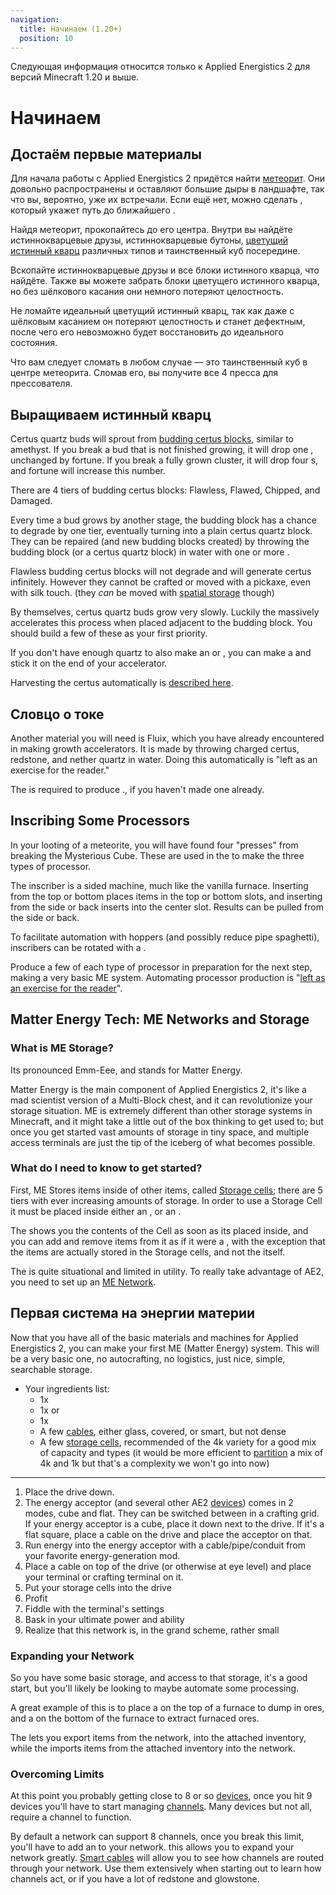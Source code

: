 ```yaml
---
navigation:
  title: Начинаем (1.20+)
  position: 10
---
```


<div class="notification is-info">
  Следующая информация относится только к Applied Energistics 2 для версий Minecraft 1.20 и выше.
</div>

# Начинаем

## Достаём первые материалы

<GameScene zoom="4" background="transparent">
  <ImportStructure src="assets/assemblies/meteor_interior.snbt" />
</GameScene>

Для начала работы с Applied Energistics 2 придётся найти [метеорит](ae2-mechanics/meteorites.md). Они довольно распространены и оставляют большие дыры в ландшафте, так что вы, вероятно, уже их встречали.
Если ещё нет, можно сделать <ItemLink id="meteorite_compass" />, который укажет путь до ближайшего <ItemLink id="mysterious_cube" />.

Найдя метеорит, прокопайтесь до его центра. Внутри вы найдёте истиннокварцевые друзы, истиннокварцевые бутоны, [цветущий истинный кварц](items-blocks-machines/budding_certus.md) различных типов и таинственный куб посередине.

Вскопайте истиннокварцевые друзы и все блоки истинного кварца, что найдёте. Также вы можете забрать блоки цветущего истинного кварца, но без шёлкового касания они немного потеряют целостность.

Не ломайте идеальный цветущий истинный кварц, так как даже с шёлковым касанием он потеряют целостность и станет дефектным, после чего его невозможно будет восстановить до идеального состояния.

Что вам следует сломать в любом случае — это таинственный куб в центре метеорита. Сломав его, вы получите все 4 пресса для прессователя.

## Выращиваем истинный кварц

<GameScene zoom="4" background="transparent">
<ImportStructure src="assets/assemblies/budding_certus_1.snbt" />
</GameScene>

Certus quartz buds will sprout from [budding certus blocks](items-blocks-machines/budding_certus.md), similar to amethyst. If you break a bud that is not finished
growing, it will drop one <ItemLink id="certus_quartz_dust" />, unchanged by fortune. If you break a fully grown cluster, it will drop four
<ItemLink id="certus_quartz_crystal" />s, and fortune will increase this number.

There are 4 tiers of budding certus blocks: Flawless, Flawed, Chipped, and Damaged.

<GameScene zoom="4" background="transparent">
<ImportStructure src="assets/assemblies/budding_blocks.snbt" />
<IsometricCamera yaw="195" pitch="30" />
</GameScene>

Every time a bud grows by another stage, the budding block has a chance to degrade by one tier, eventually turning into
a plain certus quartz block. They can be repaired (and new budding blocks created) by throwing the budding block (or a
certus quartz block) in water with one or more <ItemLink id="charged_certus_quartz_crystal" />.

<RecipeFor id="damaged_budding_quartz" />

Flawless budding certus blocks will not degrade and will generate certus infinitely. However they cannot be crafted or moved
with a pickaxe, even with silk touch. (they *can* be moved with [spatial storage](ae2-mechanics/spatial-io.md) though)

By themselves, certus quartz buds grow very slowly. Luckily the <ItemLink id="growth_accelerator" /> massively
accelerates this process when placed adjacent to the budding block. You should build a few of these as your first priority.

<GameScene zoom="4" background="transparent">
<ImportStructure src="assets/assemblies/budding_certus_2.snbt" />
<IsometricCamera yaw="195" pitch="30" />
</GameScene>

If you don't have enough quartz to also make an <ItemLink id="energy_acceptor" /> or <ItemLink id="vibration_chamber" />,
you can make a <ItemLink id="crank" /> and stick it on the end of your accelerator.

Harvesting the certus automatically is [described here](example-setups/simple-certus-farm.md).

## Словцо о токе

Another material you will need is Fluix, which you have already encountered in making growth accelerators. It is made by throwing charged certus, redstone, and nether quartz in water. Doing this automatically is "left as an exercise for the reader."

The <ItemLink id="charger" /> is required to produce <ItemLink id="charged_certus_quartz_crystal" />., if you haven't made one already.

## Inscribing Some Processors

In your looting of a meteorite, you will have found four "presses" from breaking the Mysterious Cube. These are used in the <ItemLink id="inscriber" /> to make the three types of processor.

<ItemGrid>
  <ItemIcon id="silicon_press" />

  <ItemIcon id="logic_processor_press" />

  <ItemIcon id="calculation_processor_press" />

  <ItemIcon id="engineering_processor_press" />
</ItemGrid>

The inscriber is a sided machine, much like the vanilla furnace. Inserting from the top or bottom places items in the top or bottom slots, and inserting from the side or back inserts into the center slot. Results can be pulled from the side or back.

To facilitate automation with hoppers (and possibly reduce pipe spaghetti), inscribers can be rotated with a <ItemLink id="certus_quartz_wrench" />.

Produce a few of each type of processor in preparation for the next step, making a very basic ME system. Automating processor production is "[left as an exercise for the reader](example-setups/processor-automation.md)".

## Matter Energy Tech: ME Networks and Storage

### What is ME Storage?

Its pronounced Emm-Eee, and stands for Matter Energy.

Matter Energy is the main component of Applied Energistics 2, it's like a mad scientist version of a Multi-Block chest,
and it can revolutionize your storage situation. ME is extremely different than other storage systems in Minecraft, and
it might take a little out of the box thinking to get used to; but once you get started vast amounts of storage in tiny
space, and multiple access terminals are just the tip of the iceberg of what becomes possible.

### What do I need to know to get started?

First, ME Stores items inside of other items, called [Storage cells](items-blocks-machines/storage_cells.md); there are 5 tiers with ever increasing amounts of
storage. In order to use a Storage Cell it must be placed inside either an <ItemLink id="chest" />,
or an <ItemLink id="drive" />.

The <ItemLink id="chest" /> shows you the contents of the Cell as soon as its placed inside, and you
can add and remove items from it as if it were a <ItemLink id="minecraft:chest" />, with the exception that the items are
actually stored in the Storage cells, and not the <ItemLink id="chest" /> itself.

The <ItemLink id="chest" /> is quite situational and limited in utility. To really
take advantage of AE2, you need to set up an [ME Network](ae2-mechanics/me-network-connections.md).

## Первая система на энергии материи

Now that you have all of the basic materials and machines for Applied Energistics 2, you can make your first ME (Matter Energy) system. This will be a very basic one, no autocrafting, no logistics, just nice, simple, searchable storage.

<GameScene zoom="6" interactive={true}>
<ImportStructure src="assets/assemblies/tiny_me_system.snbt" />

</GameScene>

*   Your ingredients list:
    * 1x <ItemLink id="drive" />
    * 1x <ItemLink id="terminal" /> or <ItemLink id="crafting_terminal" />
    * 1x <ItemLink id="energy_acceptor" />
    * A few [cables](items-blocks-machines/cables.md), either glass, covered, or smart, but not dense
    * A few [storage cells](items-blocks-machines/storage_cells.md), recommended of the 4k variety for a good mix of
    capacity and types (it would be more efficient to [partition](items-blocks-machines/cell_workbench.md) a mix of 4k and 1k but that's a complexity we won't go into now)
---
1.  Place the drive down.
2.  The energy acceptor (and several other AE2 [devices](ae2-mechanics/devices.md)) comes in 2 modes, cube and flat. They can be switched between in a crafting grid. If your energy acceptor is a cube, place it down next to the drive. If it's a flat square, place a cable on the drive and place the acceptor on that.
3.  Run energy into the energy acceptor with a cable/pipe/conduit from your favorite energy-generation mod.
4.  Place a cable on top of the drive (or otherwise at eye level) and place your terminal or crafting terminal on it.
5.  Put your storage cells into the drive
6.  Profit
7.  Fiddle with the terminal's settings
8.  Bask in your ultimate power and ability
9.  Realize that this network is, in the grand scheme, rather small

### Expanding your Network

So you have some basic storage, and access to that storage, it's a good start, but you'll likely be looking to maybe
automate some processing.

A great example of this is to place a <ItemLink id="export_bus" /> on the top of a furnace to
dump in ores, and a <ItemLink id="import_bus" />
on the bottom of the furnace to extract furnaced ores.

The <ItemLink id="export_bus" /> lets you export items from the network, into the attached
inventory, while the <ItemLink id="import_bus" /> imports items from the attached inventory into
the network.

### Overcoming Limits

At this point you probably getting close to 8 or so [devices](ae2-mechanics/devices.md), once you hit 9 devices you'll have to start
managing [channels](ae2-mechanics/channels.md). Many devices but not all, require a channel to
function.

By default a network can support 8 channels, once you break this limit, you'll have to add
an <ItemLink id="controller" /> to your network. this allows you to expand your network greatly.
[Smart cables](items-blocks-machines/cables.md) will allow you to see how channels are routed through your network. Use them extensively when starting out to learn how channels act, or if you have a lot of redstone and glowstone.
